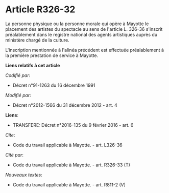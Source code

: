 # Article R326-32

La personne physique ou la personne morale qui opère à Mayotte le placement des artistes du spectacle au sens de l'article L.
326-36 s'inscrit préalablement dans le registre national des agents artistiques auprès du ministère chargé de la culture. 

L'inscription mentionnée à l'alinéa précédent est effectuée préalablement à la première prestation de service à Mayotte.

**Liens relatifs à cet article**

_Codifié par_:

  - Décret n°91-1263 du 16 décembre 1991

_Modifié par_:

  - Décret n°2012-1566 du 31 décembre 2012 - art. 4

**Liens**:

  - TRANSFERE: Décret n°2016-135 du 9 février 2016 - art. 6

_Cite_:

  - Code du travail applicable à Mayotte. - art. L326-36

_Cité par_:

  - Code du travail applicable à Mayotte. - art. R326-33 (T)

_Nouveaux textes_:

  - Code du travail applicable à Mayotte. - art. R811-2 (V)
